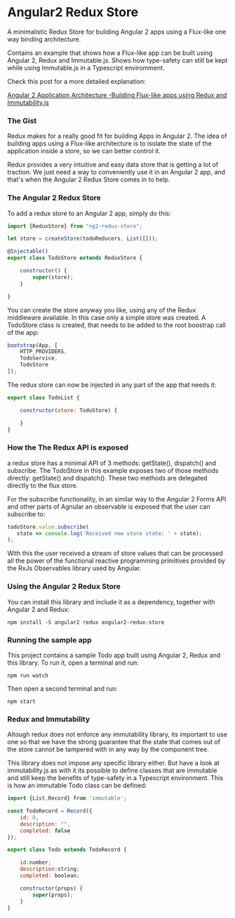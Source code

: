 
# Angular2 Redux Store

A minimalistic Redux Store for building Angular 2 apps using a Flux-like one way binding architecture.

Contains an example that shows how a Flux-like app can be built using Angular 2, Redux and Immutable.js. Shows how type-safety can still be kept while using Immutable.js in a Typescript enviromment.

Check this post for a more detailed explanation:

[Angular 2 Application Architecture -Building Flux-like apps using Redux and Immutability.js](TODO)


### The Gist

Redux makes for a really good fit for building Apps in Angular 2. The idea of building apps using a Flux-like architecture is to isolate the state of the application inside a store, so we can better control it. 

Redux provides a very intuitive and easy data store that is getting a lot of traction. We just need a way to conveniently use it in an Angular 2 app, and that's when the Angular 2 Redux Store comes in to help.

### The Angular 2 Redux Store

To add a redux store to an Angular 2 app, simply do this:

```js
import {ReduxStore} from "ng2-redux-store";

let store = createStore(todoReducers, List([]));

@Injectable()
export class TodoStore extends ReduxStore {

    constructor() {
        super(store);
    }

}
```

You can create the store anyway you like, using any of the Redux middleware available. In this case only a simple store was created. A TodoStore class is created, that needs to be added to the root boostrap call of the app:

```js
bootstrap(App, [
    HTTP_PROVIDERS,
    TodoService,
    TodoStore
]);
```

The redux store can now be injected in any part of the app that needs it:

```js
export class TodoList {

    constructor(store: TodoStore) {

    }
}
```

### How the The Redux API is exposed

a redux store has a minimal API of 3 methods: getState(), dispatch() and subscribe. The TodoStore in this example exposes two of those methods directly: getState() and dispatch(). These two methods are delegated directly to the flux store.

For the subscribe functionality,  in an similar way to the Angular 2 Forms API and other parts of Agnular an observable is exposed that the user can subscribe to:

```js
todoStore.value.subscribe(
   state => console.log('Received new store state: ' + state);
);
```
With this the user received a stream of store values that can be processed all the power of the functional reactive programming primitives provided by the RxJs Observables library used by Angular.

### Using the Angular 2 Redux Store

You can install this library and include it as a dependency, together with Angular 2 and Redux:

    npm install -S angular2 redux angular2-redux-store
    
### Running the sample app

This project contains a sample Todo app built using Angular 2, Redux and this library. To run it, open a terminal and run:

    npm run watch
    
Then open a second terminal and run:

    npm start
    
### Redux and Immutability
Altough redux does not enforce any immutability library, its important to use one so that we have the strong guarantee that the state that comes out of the store cannot be tampered with in any way by the component tree. 

This library does not impose any specific library either. But have a look at immutability.js as with it its possible to define classes that are immutable and still keep the benefits of type-safety in a Typescript environment. This is how an immutable Todo class can be defined:

```js
import {List,Record} from 'immutable';

const TodoRecord = Record({
    id: 0,
    description: "",
    completed: false
});

export class Todo extends TodoRecord {

    id:number;
    description:string;
    completed: boolean;

    constructor(props) {
        super(props);
    }
}
```

